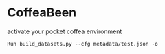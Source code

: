 # CoffeaBeen

activate your pocket coffea environment

```
Run build_datasets.py --cfg metadata/test.json -o
```